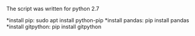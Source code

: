 The script was written for python 2.7

*install pip: sudo apt install python-pip
*install pandas: pip install pandas
*install gitpython: pip install gitpython
